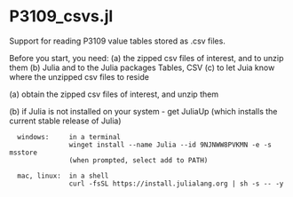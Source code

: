 # P3109_csvs.jl
Support for reading P3109 value tables stored as .csv files.

Before you start, you need:
   (a) the zipped csv files of interest, and to unzip them
   (b) Julia and to the Julia packages Tables, CSV
   (c) to let Juia know where the unzipped csv files to reside

(a) obtain the zipped csv files of interest, and unzip them

(b) if Julia is not installed on your system
    - get JuliaUp (which installs the current stable release of Julia)

      windows:     in a terminal
                   winget install --name Julia --id 9NJNWW8PVKMN -e -s msstore
                   (when prompted, select add to PATH)
                   
      mac, linux:  in a shell
                   curl -fsSL https://install.julialang.org | sh -s -- -y
    
